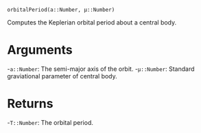 ```
orbitalPeriod(a::Number, μ::Number)
```

Computes the Keplerian orbital period about a central body.

# Arguments

-`a::Number`: The semi-major axis of the orbit. -`μ::Number`: Standard graviational parameter of central body.

# Returns

-`T::Number`: The orbital period.
